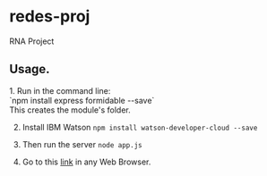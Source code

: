 # redes-proj
RNA Project

<h2>Usage.</h2>
  1. Run in the command line:<br> 
`npm install express formidable --save`
<br>This creates the module's folder.

  2. Install IBM Watson
`npm install watson-developer-cloud --save`

  3. Then run the server 
`node app.js`

  4. Go to this [link](localhost:3000) in any Web Browser. 